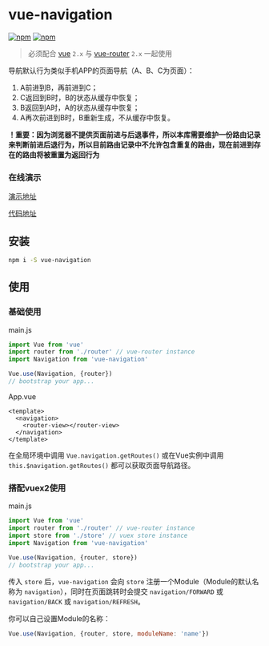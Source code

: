 # vue-navigation

[![npm](https://img.shields.io/npm/v/vue-navigation.svg)](https://www.npmjs.com/package/vue-navigation)
[![npm](https://img.shields.io/npm/dm/vue-navigation.svg)](https://www.npmjs.com/package/vue-navigation)

> 必须配合 [vue](https://github.com/vuejs/vue) `2.x` 与 [vue-router](https://github.com/vuejs/vue-router) `2.x` 一起使用

导航默认行为类似手机APP的页面导航（A、B、C为页面）：

1. A前进到B，再前进到C；
2. C返回到B时，B的状态从缓存中恢复；
3. B返回到A时，A的状态从缓存中恢复；
4. A再次前进到B时，B重新生成，不从缓存中恢复。

**！重要：因为浏览器不提供页面前进与后退事件，所以本库需要维护一份路由记录来判断前进后退行为，所以目前路由记录中不允许包含重复的路由，现在前进到存在的路由将被重置为返回行为**

### 在线演示

[演示地址](https://zack24q.github.io/vue-navigation/examples/)

[代码地址](https://github.com/zack24q/vue-navigation/tree/master/examples)

## 安装

```bash
npm i -S vue-navigation
```

## 使用

### 基础使用

main.js

```javascript
import Vue from 'vue'
import router from './router' // vue-router instance
import Navigation from 'vue-navigation'

Vue.use(Navigation, {router})
// bootstrap your app...
```
App.vue

```vue
<template>
  <navigation>
    <router-view></router-view>
  </navigation>
</template>
```

在全局环境中调用 `Vue.navigation.getRoutes()` 或在Vue实例中调用 `this.$navigation.getRoutes()` 都可以获取页面导航路径。

### 搭配vuex2使用

main.js

```javascript
import Vue from 'vue'
import router from './router' // vue-router instance
import store from './store' // vuex store instance
import Navigation from 'vue-navigation'

Vue.use(Navigation, {router, store})
// bootstrap your app...
```

传入 `store` 后，`vue-navigation` 会向 `store` 注册一个Module（Module的默认名称为 `navigation`），同时在页面跳转时会提交 `navigation/FORWARD` 或 `navigation/BACK` 或 `navigation/REFRESH`。

你可以自己设置Module的名称：

```javascript
Vue.use(Navigation, {router, store, moduleName: 'name'})
```
